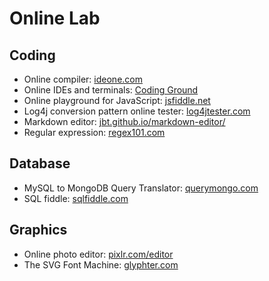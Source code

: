 # Online Lab

## Coding

* Online compiler: [ideone.com](https://ideone.com)
* Online IDEs and terminals: [Coding Ground](https://www.tutorialspoint.com/codingground.htm)
* Online playground for JavaScript: [jsfiddle.net](https://jsfiddle.net/)
* Log4j conversion pattern online tester: [log4jtester.com](http://log4jtester.com)
* Markdown editor: [jbt.github.io/markdown-editor/](https://jbt.github.io/markdown-editor/)
* Regular expression: [regex101.com](https://regex101.com/)

## Database
* MySQL to MongoDB Query Translator: [querymongo.com](http://www.querymongo.com/)
* SQL fiddle: [sqlfiddle.com](http://sqlfiddle.com/)

## Graphics

* Online photo editor: [pixlr.com/editor](https://pixlr.com/editor/)
* The SVG Font Machine: [glyphter.com](https://glyphter.com/)
